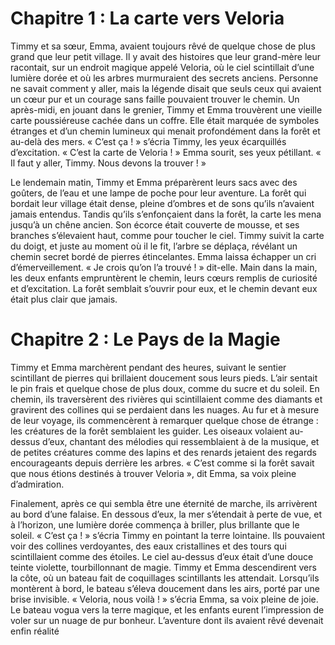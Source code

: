 # Chapitre 1 : La carte vers Veloria

[](https://www.dailymotion.com/video/x8r5gwq)

Timmy et sa sœur, Emma, avaient toujours rêvé de quelque chose de plus grand que leur petit village. Il y avait des histoires que leur grand-mère leur racontait, sur un endroit magique appelé Veloria, où le ciel scintillait d’une lumière dorée et où les arbres murmuraient des secrets anciens. Personne ne savait comment y aller, mais la légende disait que seuls ceux qui avaient un cœur pur et un courage sans faille pouvaient trouver le chemin. Un après-midi, en jouant dans le grenier, Timmy et Emma trouvèrent une vieille carte poussiéreuse cachée dans un coffre. Elle était marquée de symboles étranges et d’un chemin lumineux qui menait profondément dans la forêt et au-delà des mers. « C’est ça ! » s’écria Timmy, les yeux écarquillés d’excitation. « C’est la carte de Veloria ! » Emma sourit, ses yeux pétillant. « Il faut y aller, Timmy. Nous devons la trouver ! »

Le lendemain matin, Timmy et Emma préparèrent leurs sacs avec des goûters, de l’eau et une lampe de poche pour leur aventure. La forêt qui bordait leur village était dense, pleine d’ombres et de sons qu’ils n’avaient jamais entendus. Tandis qu’ils s’enfonçaient dans la forêt, la carte les mena jusqu’à un chêne ancien. Son écorce était couverte de mousse, et ses branches s’élevaient haut, comme pour toucher le ciel. Timmy suivit la carte du doigt, et juste au moment où il le fit, l’arbre se déplaça, révélant un chemin secret bordé de pierres étincelantes. Emma laissa échapper un cri d’émerveillement. « Je crois qu’on l’a trouvé ! » dit-elle. Main dans la main, les deux enfants empruntèrent le chemin, leurs cœurs remplis de curiosité et d’excitation. La forêt semblait s’ouvrir pour eux, et le chemin devant eux était plus clair que jamais.

# Chapitre 2 : Le Pays de la Magie

[](https://www.dailymotion.com/video/x99ltac)

Timmy et Emma marchèrent pendant des heures, suivant le sentier scintillant de pierres qui brillaient doucement sous leurs pieds. L’air sentait le pin frais et quelque chose de plus doux, comme du sucre et du soleil. En chemin, ils traversèrent des rivières qui scintillaient comme des diamants et gravirent des collines qui se perdaient dans les nuages. Au fur et à mesure de leur voyage, ils commencèrent à remarquer quelque chose de étrange : les créatures de la forêt semblaient les guider. Les oiseaux volaient au-dessus d’eux, chantant des mélodies qui ressemblaient à de la musique, et de petites créatures comme des lapins et des renards jetaient des regards encourageants depuis derrière les arbres. « C’est comme si la forêt savait que nous étions destinés à trouver Veloria », dit Emma, sa voix pleine d’admiration.

Finalement, après ce qui sembla être une éternité de marche, ils arrivèrent au bord d’une falaise. En dessous d’eux, la mer s’étendait à perte de vue, et à l’horizon, une lumière dorée commença à briller, plus brillante que le soleil. « C’est ça ! » s’écria Timmy en pointant la terre lointaine. Ils pouvaient voir des collines verdoyantes, des eaux cristallines et des tours qui scintillaient comme des étoiles. Le ciel au-dessus d’eux était d’une douce teinte violette, tourbillonnant de magie. Timmy et Emma descendirent vers la côte, où un bateau fait de coquillages scintillants les attendait. Lorsqu’ils montèrent à bord, le bateau s’éleva doucement dans les airs, porté par une brise invisible. « Veloria, nous voilà ! » s’écria Emma, sa voix pleine de joie. Le bateau vogua vers la terre magique, et les enfants eurent l’impression de voler sur un nuage de pur bonheur. L’aventure dont ils avaient rêvé devenait enfin réalité
<!--stackedit_data:
eyJoaXN0b3J5IjpbMTQwMjUzMzU1OSwxNDkxMDczMDc5XX0=
-->